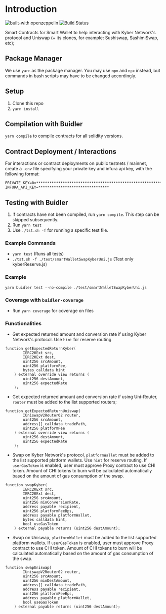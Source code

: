# Introduction

[![built-with openzeppelin](https://img.shields.io/badge/built%20with-OpenZeppelin-3677FF)](https://docs.openzeppelin.com/)
[![Build Status](https://api.travis-ci.com/KyberNetwork/kyber_reserves_sc.svg?branch=master&status=passed)](https://travis-ci.com/github/KyberNetwork/kyber_reserves_sc)


Smart Contracts for Smart Wallet to help interacting with Kyber Network's protocol and Uniswap (+ its clones, for example: Sushiswap, SashimiSwap, etc);


## Package Manager
We use `yarn` as the package manager. You may use `npm` and `npx` instead, but commands in bash scripts may have to be changed accordingly.


## Setup
1. Clone this repo
2. `yarn install`


## Compilation with Buidler
`yarn compile` to compile contracts for all solidity versions.


## Contract Deployment / Interactions

For interactions or contract deployments on public testnets / mainnet, create a `.env` file specifying your private key and infura api key, with the following format:

```
PRIVATE_KEY=0x****************************************************************
INFURA_API_KEY=********************************
```

## Testing with Buidler
1. If contracts have not been compiled, run `yarn compile`. This step can be skipped subsequently.
2. Run `yarn test`
3. Use `./tst.sh -f` for running a specific test file.

### Example Commands
- `yarn test` (Runs all tests)
- `./tst.sh -f ./test/smartWalletSwapKyberUni.js` (Test only kyberReserve.js)

### Example
`yarn buidler test --no-compile ./test/smartWalletSwapKyberUni.js`

### Coverage with `buidler-coverage`
- Run `yarn coverage` for coverage on files


### Functionalities


- Get expected returned amount and conversion rate if using Kyber Network's protocol. Use `hint` for reserve routing.
```
function getExpectedReturnKyber(
        IERC20Ext src,
        IERC20Ext dest,
        uint256 srcAmount,
        uint256 platformFee,
        bytes calldata hint
    ) external override view returns (
        uint256 destAmount,
        uint256 expectedRate
    );
```

- Get expected returned amount and conversion rate if using Uni-Router, `router` must be added to the list supported routers;
```
function getExpectedReturnUniswap(
        IUniswapV2Router02 router,
        uint256 srcAmount,
        address[] calldata tradePath,
        uint256 platformFee
    ) external override view returns (
        uint256 destAmount,
        uint256 expectedRate
    );
```

- Swap on Kyber Network's protocol, `platformWallet` must be added to the list supported platform wallets. Use `hint` for reserve routing. If `userGasToken` is enabled, user must approve Proxy contract to use CHI token. Amount of CHI tokens to burn will be calculated automatically based on the amount of gas consumption of the swap.

```
function swapKyber(
        IERC20Ext src,
        IERC20Ext dest,
        uint256 srcAmount,
        uint256 minConversionRate,
        address payable recipient,
        uint256 platformFeeBps,
        address payable platformWallet,
        bytes calldata hint,
        bool useGasToken
    ) external payable returns (uint256 destAmount);
```

- Swap on Uniswap, `platformWallet` must be added to the list supported platform wallets. If `userGasToken` is enabled, user must approve Proxy contract to use CHI token. Amount of CHI tokens to burn will be calculated automatically based on the amount of gas consumption of the swap.

```
function swapUniswap(
        IUniswapV2Router02 router,
        uint256 srcAmount,
        uint256 minDestAmount,
        address[] calldata tradePath,
        address payable recipient,
        uint256 platformFeeBps,
        address payable platformWallet,
        bool useGasToken
    ) external payable returns (uint256 destAmount);
```
